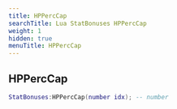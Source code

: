 ```yaml
---
title: HPPercCap
searchTitle: Lua StatBonuses HPPercCap
weight: 1
hidden: true
menuTitle: HPPercCap
---
```

## HPPercCap
```lua
StatBonuses:HPPercCap(number idx); -- number
```